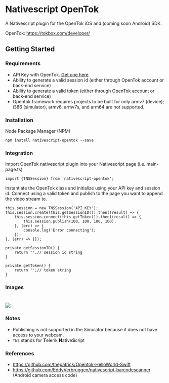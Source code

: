 # Nativescript OpenTok

A Nativescript plugin for the OpenTok iOS and (coming soon Android) SDK.

OpenTok: https://tokbox.com/developer/

## Getting Started

### Requirements
-  API Key with OpenTok. [Get one here](https://dashboard.tokbox.com/signups/new).
-  Ability to generate a valid session id (either through OpenTok account or back-end service)
-  Ability to generate a valid token (either through OpenTok account or back-end service)
-  Opentok.framework requires projects to be built for only armv7 (device); i386 (simulator), armv6, armv7s, and arm64 are not supported.

### Installation
Node Package Manager (NPM)

`npm install nativescript-opentok --save`

### Integration
Import OpenTok nativescript plugin into your Nativescript page (i.e. main-page.ts)
```
import {TNSSession} from 'nativescript-opentok';
```
Instantiate the OpenTok class and initialize using your API key and session id. Connect using a valid token and publish to the page you want to append the video stream to. 
```
this.session = new TNSSession('API_KEY');
this.session.create(this.getSessionID()).then((result) => {
    this.session.connect(this.getToken()).then((result) => {
        this.session.publish(100, 100, 100, 100);
    }, (err) => {
        console.log('Error connecting');
    });
}, (err) => {});

private getSessionID() {
    return '';// session id string
}

private getToken() {
    return '';// token string
}
```

### Images

# <img src="http://i.imgur.com/PxyZEFX.jpg" />

### Notes
- Publishing is not supported in the Simulator because it does not have access to your webcam.
- `TNS` stands for **T**elerik **N**ative**S**cript

### References
- https://github.com/thepatrick/Opentok-HelloWorld-Swift
- https://github.com/EddyVerbruggen/nativescript-barcodescanner (Android camera access code)
